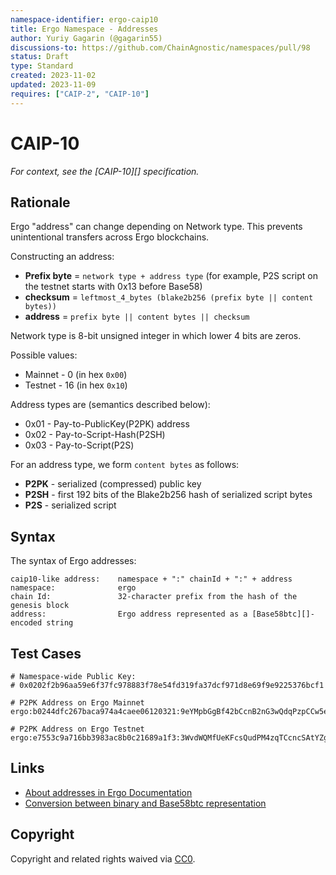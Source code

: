 ```yaml
---
namespace-identifier: ergo-caip10
title: Ergo Namespace - Addresses
author: Yuriy Gagarin (@gagarin55)
discussions-to: https://github.com/ChainAgnostic/namespaces/pull/98
status: Draft
type: Standard
created: 2023-11-02
updated: 2023-11-09
requires: ["CAIP-2", "CAIP-10"]
---
```


# CAIP-10

*For context, see the [CAIP-10][] specification.*

## Rationale

Ergo "address" can change depending on Network type. 
This prevents unintentional transfers across Ergo blockchains.

Constructing an address:

- **Prefix byte** = `network type + address type`
(for example, P2S script on the testnet starts with 0x13 before Base58)
- **checksum** = `leftmost_4_bytes (blake2b256 (prefix byte || content bytes))`
- **address** = `prefix byte || content bytes || checksum`

Network type is 8-bit unsigned integer in which lower 4 bits are zeros.

Possible values:
* Mainnet - 0 (in hex `0x00`)
* Testnet - 16 (in hex `0x10`)


Address types are (semantics described below):

* 0x01 - Pay-to-PublicKey(P2PK) address
* 0x02 - Pay-to-Script-Hash(P2SH)
* 0x03 - Pay-to-Script(P2S)

For an address type, we form `content bytes` as follows:

- **P2PK** - serialized (compressed) public key
- **P2SH** - first 192 bits of the Blake2b256 hash of serialized script bytes
- **P2S** - serialized script

## Syntax

The syntax of Ergo addresses:

```
caip10-like address:    namespace + ":" chainId + ":" + address
namespace:              ergo
chain Id:               32-character prefix from the hash of the genesis block 
address:                Ergo address represented as a [Base58btc][]-encoded string
```



## Test Cases

```
# Namespace-wide Public Key:
# 0x0202f2b96aa59e6f37fc978883f78e54fd319fa37dcf971d8e69f9e9225376bcf1

# P2PK Address on Ergo Mainnet
ergo:b0244dfc267baca974a4caee06120321:9eYMpbGgBf42bCcnB2nG3wQdqPzpCCw5eB1YaWUUen9uCaW3wwm

# P2PK Address on Ergo Testnet
ergo:e7553c9a716bb3983ac8b0c21689a1f3:3WvdWQMfUeKFcsQudPM4zqTCcncSAtYZgi96Vr3zLJqYQVn2qmaw
```

## Links

- [About addresses in Ergo Documentation][address format]
- [Conversion between binary and Base58btc representation][base58btc]

[address format]: https://docs.ergoplatform.com/dev/wallet/address/address_types
[base58btc]: https://en.bitcoin.it/wiki/Base58Check_encoding#Base58_symbol_chart

## Copyright

Copyright and related rights waived via
[CC0](https://creativecommons.org/publicdomain/zero/1.0/).
